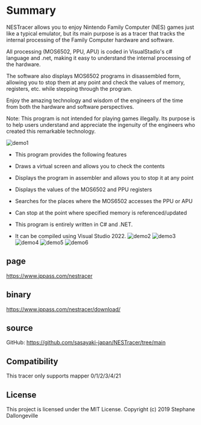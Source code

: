 # Summary
 
NESTracer allows you to enjoy Nintendo Family Computer (NES) games just like a typical emulator, but its main purpose is as a tracer that tracks the internal processing of the Family Computer hardware and software.

All processing (MOS6502, PPU, APU) is coded in VisualStadio's c# language and .net, making it easy to understand the internal processing of the hardware.
 
The software also displays MOS6502 programs in disassembled form, allowing you to stop them at any point and check the values ​​of memory, registers, etc. while stepping through the program.
 
Enjoy the amazing technology and wisdom of the engineers of the time from both the hardware and software perspectives.
 
Note: This program is not intended for playing games illegally. Its purpose is to help users understand and appreciate the ingenuity of the engineers who created this remarkable technology.
 
![demo1](https://www.jppass.com/nestracer/wp-content/uploads/2025/01/menu1.png)

 
* This program provides the following features
 * Draws a virtual screen and allows you to check the contents
 * Displays the program in assembler and allows you to stop it at any point
 * Displays the values ​​of the MOS6502 and PPU registers
 * Searches for the places where the MOS6502 accesses the PPU or APU
 * Can stop at the point where specified memory is referenced/updated


* This program is entirely written in C# and .NET.
* It can be compiled using Visual Studio 2022.
![demo2](https://www.jppass.com/nestracer/wp-content/uploads/2025/01/menu7.png)
![demo3](https://www.jppass.com/nestracer/wp-content/uploads/2025/01/menu3.png)
![demo4](https://www.jppass.com/nestracer/wp-content/uploads/2025/01/menu4.png)
![demo5](https://www.jppass.com/nestracer/wp-content/uploads/2025/01/menu5.png)
![demo6](https://www.jppass.com/nestracer/wp-content/uploads/2025/01/menu6.png)

## page
  https://www.jppass.com/nestracer
  
## binary
  https://www.jppass.com/nestracer/download/
  
## source
  GitHub: https://github.com/sasayaki-japan/NESTracer/tree/main
  
## Compatibility
This tracer only supports mapper 0/1/2/3/4/21

## License  
This project is licensed under the MIT License. 
Copyright (c) 2019 Stephane Dallongeville
